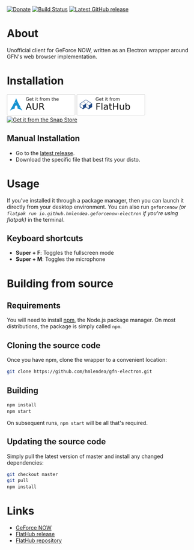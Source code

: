 [![Donate](https://img.shields.io/badge/-%E2%99%A5%20Donate-%23ff69b4)](https://hmlendea.go.ro/fund.html) [![Build Status](https://github.com/hmlendea/gfn-electron/actions/workflows/node.js.yml/badge.svg)](https://github.com/hmlendea/gfn-electron/actions/workflows/node.js.yml) [![Latest GitHub release](https://img.shields.io/github/v/release/hmlendea/gfn-electron)](https://github.com/hmlendea/gfn-electron/releases/latest)

# About

Unofficial client for GeForce NOW, written as an Electron wrapper around GFN's web browser implementation.

# Installation

[![Get it from the AUR](https://raw.githubusercontent.com/hmlendea/readme-assets/master/badges/stores/aur.png)](https://aur.archlinux.org/packages/geforcenow-electron/) [![Get it from FlatHub](https://raw.githubusercontent.com/hmlendea/readme-assets/master/badges/stores/flathub.png)](https://flathub.org/apps/details/io.github.hmlendea.geforcenow-electron) [![Get it from the Snap Store](https://raw.githubusercontent.com/snapcore/snap-store-badges/master/EN/%5BEN%5D-snap-store-white.png)](https://snapcraft.io/geforcenow-electron)

## Manual Installation

 - Go to the [latest release](https://github.com/hmlendea/gfn-electron/releases/latest).
 - Download the specific file that best fits your disto.

# Usage

If you've installed it through a package manager, then you can launch it directly from your desktop environment.
You can also run `geforcenow` _(or `flatpak run io.github.hmlendea.geforcenow-electron` if you're using flatpak)_ in the terminal.

## Keyboard shortcuts

 - **Super + F**: Toggles the fullscreen mode
 - **Super + M**: Toggles the microphone

# Building from source

## Requirements

You will need to install [npm](https://www.npmjs.com/), the Node.js package manager. On most distributions, the package is simply called `npm`.

## Cloning the source code

Once you have npm, clone the wrapper to a convenient location:

```bash
git clone https://github.com/hmlendea/gfn-electron.git
```

## Building

```bash
npm install
npm start
```

On subsequent runs, `npm start` will be all that's required.

## Updating the source code

Simply pull the latest version of master and install any changed dependencies:

```bash
git checkout master
git pull
npm install
```

# Links
 - [GeForce NOW](https://nvidia.com/en-eu/geforce-now)
 - [FlatHub release](https://flathub.org/apps/details/io.github.hmlendea.geforcenow-electron)
 - [FlatHub repository](https://github.com/flathub/io.github.hmlendea.geforcenow-electron)
